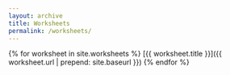 ```yaml
---
layout: archive
title: Worksheets
permalink: /worksheets/
---
```


{% for worksheet in site.worksheets %}
[{{ worksheet.title }}]({{ worksheet.url | prepend: site.baseurl }})
{% endfor %}